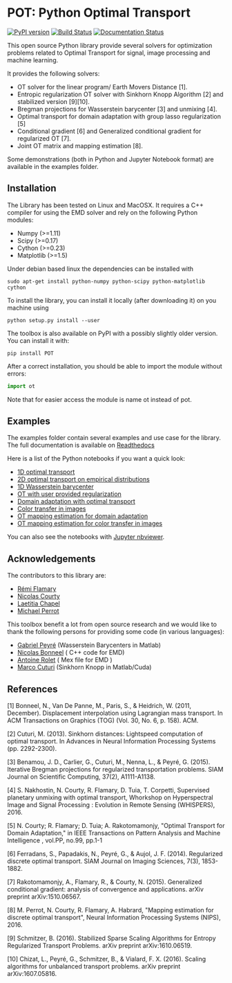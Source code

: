 # POT: Python Optimal Transport

[![PyPI version](https://badge.fury.io/py/POT.svg)](https://badge.fury.io/py/POT)
[![Build Status](https://travis-ci.org/rflamary/POT.svg?branch=master)](https://travis-ci.org/rflamary/POT)
[![Documentation Status](https://readthedocs.org/projects/pot/badge/?version=latest)](http://pot.readthedocs.io/en/latest/?badge=latest)


This open source Python library provide several solvers for optimization problems related to Optimal Transport for signal, image processing and machine learning.

It provides the following solvers:

* OT solver for the linear program/ Earth Movers Distance [1].
* Entropic regularization OT solver with Sinkhorn Knopp Algorithm [2] and stabilized version [9][10].
* Bregman projections for Wasserstein barycenter [3] and unmixing [4].
* Optimal transport for domain adaptation with group lasso regularization [5]
* Conditional gradient [6] and Generalized conditional gradient for regularized OT [7].
* Joint OT matrix and mapping estimation [8].

Some demonstrations (both in Python and Jupyter Notebook format) are available in the examples folder.

## Installation

The Library has been tested on Linux and MacOSX. It requires a C++ compiler for using the EMD solver and rely on the following Python modules:

- Numpy (>=1.11)
- Scipy (>=0.17)
- Cython (>=0.23)
- Matplotlib (>=1.5)


Under debian based linux the dependencies can be installed with
```
sudo apt-get install python-numpy python-scipy python-matplotlib cython
```

To install the library, you can install it locally (after downloading it) on you machine using
```
python setup.py install --user
```

The toolbox is also available on PyPI with a possibly slightly older version. You can install it with:
```
pip install POT
```

After a correct installation, you should be able to import the module without errors:
```python
import ot
```

Note that for easier access the module is name ot instead of pot.

## Examples

The examples folder contain several examples and use case for the library. The full documentation is available on [Readthedocs](http://pot.readthedocs.io/)

 Here is a list of the Python notebooks if you want a quick look:

* [1D optimal transport](https://github.com/rflamary/POT/blob/master/examples/Demo_1D_OT.ipynb)
* [2D optimal transport on empirical distributions](https://github.com/rflamary/POT/blob/master/examples/Demo_2D_OT_samples.ipynb)
* [1D Wasserstein barycenter](https://github.com/rflamary/POT/blob/master/examples/Demo_1D_barycenter.ipynb)
* [OT with user provided regularization](https://github.com/rflamary/POT/blob/master/examples/Demo_Optim_OTreg.ipynb)
* [Domain adaptation with optimal transport](https://github.com/rflamary/POT/blob/master/examples/Demo_2D_OT_DomainAdaptation.ipynb)
* [Color transfer in images](https://github.com/rflamary/POT/blob/master/examples/Demo_Image_ColorAdaptation.ipynb)
* [OT mapping estimation for domain adaptation](https://github.com/rflamary/POT/blob/master/examples/Demo_2D_OTmapping_DomainAdaptation.ipynb)
* [OT mapping estimation for color transfer in images](https://github.com/rflamary/POT/blob/master/examples/Demo_Image_ColorAdaptation_mapping.ipynb)


You can also see the notebooks with [Jupyter nbviewer](https://nbviewer.jupyter.org/github/rflamary/POT/tree/master/examples/).

## Acknowledgements

The contributors to this library are:

* [Rémi Flamary](http://remi.flamary.com/)
* [Nicolas Courty](http://people.irisa.fr/Nicolas.Courty/)
* [Laetitia Chapel](http://people.irisa.fr/Laetitia.Chapel/)
* [Michael Perrot](http://perso.univ-st-etienne.fr/pem82055/)

This toolbox benefit a lot from open source research and we would like to thank the following persons for providing some code (in various languages):

* [Gabriel Peyré](http://gpeyre.github.io/) (Wasserstein Barycenters in Matlab)
* [Nicolas Bonneel](http://liris.cnrs.fr/~nbonneel/) ( C++ code for EMD)
* [Antoine Rolet](https://arolet.github.io/) ( Mex file for EMD )
* [Marco Cuturi](http://marcocuturi.net/) (Sinkhorn Knopp in Matlab/Cuda)

## References

[1] Bonneel, N., Van De Panne, M., Paris, S., & Heidrich, W. (2011, December). Displacement interpolation using Lagrangian mass transport. In ACM Transactions on Graphics (TOG) (Vol. 30, No. 6, p. 158). ACM.

[2] Cuturi, M. (2013). Sinkhorn distances: Lightspeed computation of optimal transport. In Advances in Neural Information Processing Systems (pp. 2292-2300).

[3] Benamou, J. D., Carlier, G., Cuturi, M., Nenna, L., & Peyré, G. (2015). Iterative Bregman projections for regularized transportation problems. SIAM Journal on Scientific Computing, 37(2), A1111-A1138.

[4] S. Nakhostin, N. Courty, R. Flamary, D. Tuia, T. Corpetti, Supervised planetary unmixing with optimal transport, Whorkshop on Hyperspectral Image and Signal Processing : Evolution in Remote Sensing (WHISPERS), 2016.

[5] N. Courty; R. Flamary; D. Tuia; A. Rakotomamonjy, "Optimal Transport for Domain Adaptation," in IEEE Transactions on Pattern Analysis and Machine Intelligence , vol.PP, no.99, pp.1-1

[6] Ferradans, S., Papadakis, N., Peyré, G., & Aujol, J. F. (2014). Regularized discrete optimal transport. SIAM Journal on Imaging Sciences, 7(3), 1853-1882.

[7] Rakotomamonjy, A., Flamary, R., & Courty, N. (2015). Generalized conditional gradient: analysis of convergence and applications. arXiv preprint arXiv:1510.06567.

[8] M. Perrot, N. Courty, R. Flamary, A. Habrard, "Mapping estimation for discrete optimal transport", Neural Information Processing Systems (NIPS), 2016.

[9] Schmitzer, B. (2016). Stabilized Sparse Scaling Algorithms for Entropy Regularized Transport Problems. arXiv preprint arXiv:1610.06519.

[10] Chizat, L., Peyré, G., Schmitzer, B., & Vialard, F. X. (2016). Scaling algorithms for unbalanced transport problems. arXiv preprint arXiv:1607.05816.
